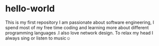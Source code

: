 # hello-world
This is my first repository
I am passionate about software engineering, I spend most of my free time coding and learning more about different programming languages  .I also love network design. To relax my head I always sing or listen to music☺
